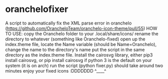# oranchelofixer
A script to automatically fix the XML parse error in oranchelo (https://github.com/OrancheloTeam/oranchelo-icon-theme/pull/55)
HOW TO USE:
copy the Oranchelo folder to your .local/share/icons/ 
rename the directory to whatever (something like Oranchelo-fixed)
open up the index.theme file, locate the Name variable (should be Name=Oranchelo), change the name to the directory's name
put the script in the same directory as the index.theme file.
Install the cairosvg library, either pip3 install cairosvg, or pip install cairosvg if python 3 is the default on your system (it is on arch)
run the script (python fixer.py)
should take around two minutes
enjoy your fixed icons :DDDDDDD ^____^ 
